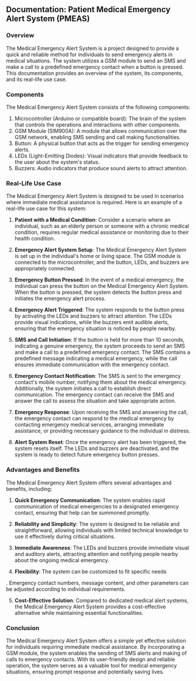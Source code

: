 ## Documentation: Patient Medical Emergency Alert System (PMEAS)

### Overview
The Medical Emergency Alert System is a project designed to provide a quick and reliable method for individuals to send emergency alerts in medical situations. The system utilizes a GSM module to send an SMS and make a call to a predefined emergency contact when a button is pressed. This documentation provides an overview of the system, its components, and its real-life use case.

### Components
The Medical Emergency Alert System consists of the following components:
1. Microcontroller (Arduino or compatible board): The brain of the system that controls the operations and interactions with other components.
2. GSM Module (SIM900A): A module that allows communication over the GSM network, enabling SMS sending and call making functionalities.
3. Button: A physical button that acts as the trigger for sending emergency alerts.
4. LEDs (Light-Emitting Diodes): Visual indicators that provide feedback to the user about the system's status.
5. Buzzers: Audio indicators that produce sound alerts to attract attention.

### Real-Life Use Case
The Medical Emergency Alert System is designed to be used in scenarios where immediate medical assistance is required. Here is an example of a real-life use case for this system:

1. **Patient with a Medical Condition**: Consider a scenario where an individual, such as an elderly person or someone with a chronic medical condition, requires regular medical assistance or monitoring due to their health condition.

2. **Emergency Alert System Setup**: The Medical Emergency Alert System is set up in the individual's home or living space. The GSM module is connected to the microcontroller, and the button, LEDs, and buzzers are appropriately connected.

3. **Emergency Button Pressed**: In the event of a medical emergency, the individual can press the button on the Medical Emergency Alert System. When the button is pressed, the system detects the button press and initiates the emergency alert process.

4. **Emergency Alert Triggered**: The system responds to the button press by activating the LEDs and buzzers to attract attention. The LEDs provide visual indications, while the buzzers emit audible alerts, ensuring that the emergency situation is noticed by people nearby.

5. **SMS and Call Initiation**: If the button is held for more than 10 seconds, indicating a genuine emergency, the system proceeds to send an SMS and make a call to a predefined emergency contact. The SMS contains a predefined message indicating a medical emergency, while the call ensures immediate communication with the emergency contact.

6. **Emergency Contact Notification**: The SMS is sent to the emergency contact's mobile number, notifying them about the medical emergency. Additionally, the system initiates a call to establish direct communication. The emergency contact can receive the SMS and answer the call to assess the situation and take appropriate action.

7. **Emergency Response**: Upon receiving the SMS and answering the call, the emergency contact can respond to the medical emergency by contacting emergency medical services, arranging immediate assistance, or providing necessary guidance to the individual in distress.

8. **Alert System Reset**: Once the emergency alert has been triggered, the system resets itself. The LEDs and buzzers are deactivated, and the system is ready to detect future emergency button presses.

### Advantages and Benefits
The Medical Emergency Alert System offers several advantages and benefits, including:

1. **Quick Emergency Communication**: The system enables rapid communication of medical emergencies to a designated emergency contact, ensuring that help can be summoned promptly.

2. **Reliability and Simplicity**: The system is designed to be reliable and straightforward, allowing individuals with limited technical knowledge to use it effectively during critical situations.

3. **Immediate Awareness**: The LEDs and buzzers provide immediate visual and auditory alerts, attracting attention and notifying people nearby about the ongoing medical emergency.

4. **Flexibility**: The system can be customized to fit specific needs

. Emergency contact numbers, message content, and other parameters can be adjusted according to individual requirements.

5. **Cost-Effective Solution**: Compared to dedicated medical alert systems, the Medical Emergency Alert System provides a cost-effective alternative while maintaining essential functionalities.

### Conclusion
The Medical Emergency Alert System offers a simple yet effective solution for individuals requiring immediate medical assistance. By incorporating a GSM module, the system enables the sending of SMS alerts and making of calls to emergency contacts. With its user-friendly design and reliable operation, the system serves as a valuable tool for medical emergency situations, ensuring prompt response and potentially saving lives.
